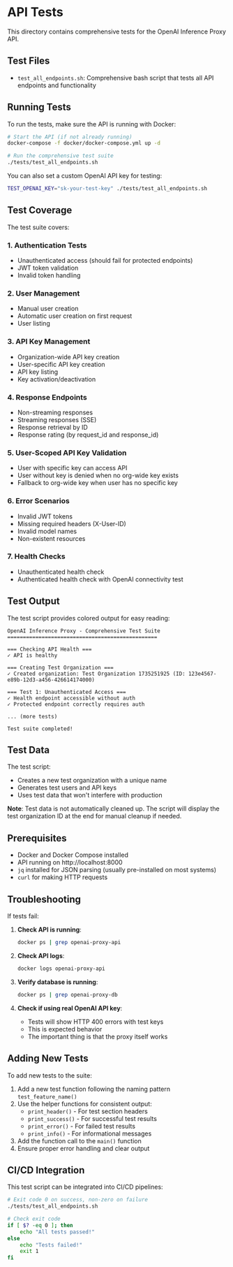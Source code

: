 # API Tests

This directory contains comprehensive tests for the OpenAI Inference Proxy API.

## Test Files

- `test_all_endpoints.sh`: Comprehensive bash script that tests all API endpoints and functionality

## Running Tests

To run the tests, make sure the API is running with Docker:

```bash
# Start the API (if not already running)
docker-compose -f docker/docker-compose.yml up -d

# Run the comprehensive test suite
./tests/test_all_endpoints.sh
```

You can also set a custom OpenAI API key for testing:

```bash
TEST_OPENAI_KEY="sk-your-test-key" ./tests/test_all_endpoints.sh
```

## Test Coverage

The test suite covers:

### 1. Authentication Tests
- Unauthenticated access (should fail for protected endpoints)
- JWT token validation
- Invalid token handling

### 2. User Management
- Manual user creation
- Automatic user creation on first request
- User listing

### 3. API Key Management
- Organization-wide API key creation
- User-specific API key creation
- API key listing
- Key activation/deactivation

### 4. Response Endpoints
- Non-streaming responses
- Streaming responses (SSE)
- Response retrieval by ID
- Response rating (by request_id and response_id)

### 5. User-Scoped API Key Validation
- User with specific key can access API
- User without key is denied when no org-wide key exists
- Fallback to org-wide key when user has no specific key

### 6. Error Scenarios
- Invalid JWT tokens
- Missing required headers (X-User-ID)
- Invalid model names
- Non-existent resources

### 7. Health Checks
- Unauthenticated health check
- Authenticated health check with OpenAI connectivity test

## Test Output

The test script provides colored output for easy reading:

```
OpenAI Inference Proxy - Comprehensive Test Suite
================================================

=== Checking API Health ===
✓ API is healthy

=== Creating Test Organization ===
✓ Created organization: Test Organization 1735251925 (ID: 123e4567-e89b-12d3-a456-426614174000)

=== Test 1: Unauthenticated Access ===
✓ Health endpoint accessible without auth
✓ Protected endpoint correctly requires auth

... (more tests)

Test suite completed!
```

## Test Data

The test script:
- Creates a new test organization with a unique name
- Generates test users and API keys
- Uses test data that won't interfere with production

**Note**: Test data is not automatically cleaned up. The script will display the test organization ID at the end for manual cleanup if needed.

## Prerequisites

- Docker and Docker Compose installed
- API running on http://localhost:8000
- `jq` installed for JSON parsing (usually pre-installed on most systems)
- `curl` for making HTTP requests

## Troubleshooting

If tests fail:

1. **Check API is running**: 
   ```bash
   docker ps | grep openai-proxy-api
   ```

2. **Check API logs**:
   ```bash
   docker logs openai-proxy-api
   ```

3. **Verify database is running**:
   ```bash
   docker ps | grep openai-proxy-db
   ```

4. **Check if using real OpenAI API key**:
   - Tests will show HTTP 400 errors with test keys
   - This is expected behavior
   - The important thing is that the proxy itself works

## Adding New Tests

To add new tests to the suite:

1. Add a new test function following the naming pattern `test_feature_name()`
2. Use the helper functions for consistent output:
   - `print_header()` - For test section headers
   - `print_success()` - For successful test results
   - `print_error()` - For failed test results
   - `print_info()` - For informational messages
3. Add the function call to the `main()` function
4. Ensure proper error handling and clear output

## CI/CD Integration

This test script can be integrated into CI/CD pipelines:

```bash
# Exit code 0 on success, non-zero on failure
./tests/test_all_endpoints.sh

# Check exit code
if [ $? -eq 0 ]; then
    echo "All tests passed!"
else
    echo "Tests failed!"
    exit 1
fi
